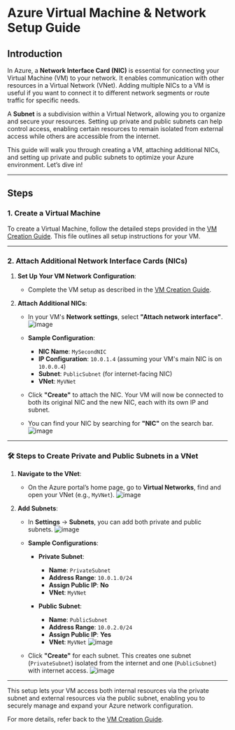 # Azure Virtual Machine & Network Setup Guide

## Introduction

In Azure, a **Network Interface Card (NIC)** is essential for connecting your Virtual Machine (VM) to your network. It enables communication with other resources in a Virtual Network (VNet). Adding multiple NICs to a VM is useful if you want to connect it to different network segments or route traffic for specific needs.

A **Subnet** is a subdivision within a Virtual Network, allowing you to organize and secure your resources. Setting up private and public subnets can help control access, enabling certain resources to remain isolated from external access while others are accessible from the internet.

This guide will walk you through creating a VM, attaching additional NICs, and setting up private and public subnets to optimize your Azure environment. Let’s dive in!

---

## Steps

### 1. Create a Virtual Machine

To create a Virtual Machine, follow the detailed steps provided in the [VM Creation Guide](https://github.com/Reyajosephine/Azure-30-days-Challenge/blob/main/Day-1.md). This file outlines all setup instructions for your VM.

---

### 2. Attach Additional Network Interface Cards (NICs)

1. **Set Up Your VM Network Configuration**:
   - Complete the VM setup as described in the [VM Creation Guide](https://github.com/Reyajosephine/Azure-30-days-Challenge/blob/main/Day-1.md).

2. **Attach Additional NICs**:
   - In your VM's **Network settings**, select **"Attach network interface"**.
     ![image](https://github.com/user-attachments/assets/3b359596-6fe3-4f27-a7e3-5e8ef3910c4c)


   - **Sample Configuration**:
     - **NIC Name**: `MySecondNIC`
     - **IP Configuration**: `10.0.1.4` (assuming your VM's main NIC is on `10.0.0.4`)
     - **Subnet**: `PublicSubnet` (for internet-facing NIC)
     - **VNet**: `MyVNet`

   - Click **"Create"** to attach the NIC. Your VM will now be connected to both its original NIC and the new NIC, each with its own IP and subnet.
   - You can find your NIC by searching for **"NIC"** on the search bar.
    ![image](https://github.com/user-attachments/assets/2835d6eb-7fbd-4d05-bfd0-659a1d2d19fc)


---

### 🛠️ Steps to Create Private and Public Subnets in a VNet

1. **Navigate to the VNet**:
   - On the Azure portal’s home page, go to **Virtual Networks**, find and open your VNet (e.g., `MyVNet`).
     ![image](https://github.com/user-attachments/assets/324af620-8ec5-4202-9849-51b847a49165)


2. **Add Subnets**:
   - In **Settings** → **Subnets**, you can add both private and public subnets.
     ![image](https://github.com/user-attachments/assets/c23b5734-c8ac-4769-926d-c1b6643b805f)


   - **Sample Configurations**:

     - **Private Subnet**:
       - **Name**: `PrivateSubnet`
       - **Address Range**: `10.0.1.0/24`
       - **Assign Public IP**: **No**
       - **VNet**: `MyVNet`
     
     - **Public Subnet**:
       - **Name**: `PublicSubnet`
       - **Address Range**: `10.0.2.0/24`
       - **Assign Public IP**: **Yes**
       - **VNet**: `MyVNet`
    ![image](https://github.com/user-attachments/assets/d3c4fa88-4152-4b78-9662-fb20dfe689c5)


   - Click **"Create"** for each subnet. This creates one subnet (`PrivateSubnet`) isolated from the internet and one (`PublicSubnet`) with internet access.
    ![image](https://github.com/user-attachments/assets/8bf75251-1aff-45ca-a783-8c12ebbf23d1)


---

This setup lets your VM access both internal resources via the private subnet and external resources via the public subnet, enabling you to securely manage and expand your Azure network configuration.

For more details, refer back to the [VM Creation Guide](https://github.com/Reyajosephine/Azure-30-days-Challenge/blob/main/Day-1.md).
